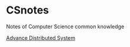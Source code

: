 # CSnotes
Notes of Computer Science common knowledge
<br>

[Advance Distributed System](ADS/README.md)
